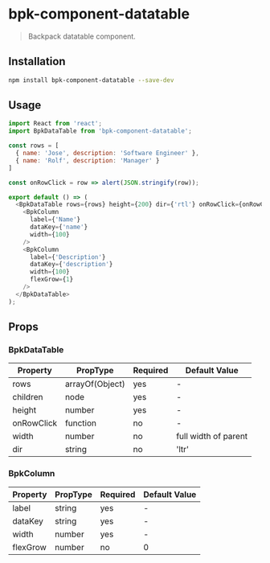 # bpk-component-datatable

> Backpack datatable component.

## Installation

```sh
npm install bpk-component-datatable --save-dev
```

## Usage

```js
import React from 'react';
import BpkDataTable from 'bpk-component-datatable';

const rows = [
  { name: 'Jose', description: 'Software Engineer' },
  { name: 'Rolf', description: 'Manager' }
]

const onRowClick = row => alert(JSON.stringify(row));

export default () => (
  <BpkDataTable rows={rows} height={200} dir={'rtl'} onRowClick={onRowClick}>
    <BpkColumn
      label={'Name'}
      dataKey={'name'}
      width={100}
    />
    <BpkColumn
      label={'Description'}
      dataKey={'description'}
      width={100}
      flexGrow={1}
    />
  </BpkDataTable>
);
```

## Props

### BpkDataTable

| Property   | PropType                | Required | Default Value        |
| ---------- | ----------------------- | -------- | -------------------- |
| rows       | arrayOf(Object)         | yes      | -                    |
| children   | node                    | yes      | -                    |
| height     | number                  | yes      | -                    |
| onRowClick | function                | no       | -                    |
| width      | number                  | no       | full width of parent |
| dir        | string                  | no       | 'ltr'                |

### BpkColumn

| Property   | PropType                | Required | Default Value |
| ---------- | ----------------------- | -------- | ------------- |
| label      | string                  | yes      | -             |
| dataKey    | string                  | yes      | -             |
| width      | number                  | yes      | -             |
| flexGrow   | number                  | no       | 0             |
